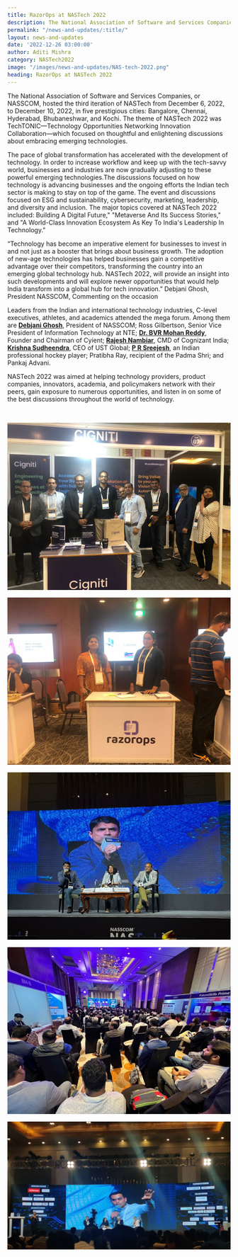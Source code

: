 ```yaml
---
title: RazorOps at NASTech 2022
description: The National Association of Software and Services Companies, or NASSCOM, hosted the third iteration of NASTech from December 6, 2022, to December 10, 2022, in five prestigious cities Bangalore, Chennai, Hyderabad, Bhubaneshwar, and Kochi
permalink: "/news-and-updates/:title/"
layout: news-and-updates
date: '2022-12-26 03:00:00'
author: Aditi Mishra
category: NASTech2022
image: "/images/news-and-updates/NAS-tech-2022.png"
heading: RazorOps at NASTech 2022
---
```




The National Association of Software and Services Companies, or NASSCOM, hosted the third iteration of NASTech from December 6, 2022, to December 10, 2022, in five prestigious cities: Bangalore, Chennai, Hyderabad, Bhubaneshwar, and Kochi. The theme of NASTech 2022 was TechTONIC—Technology Opportunities Networking Innovation Collaboration—which focused on thoughtful and enlightening discussions about embracing emerging technologies.


The pace of global transformation has accelerated with the development of technology. In order to increase workflow and keep up with the tech-savvy world, businesses and industries are now gradually adjusting to these powerful emerging technologies.The discussions focused on how technology is advancing businesses and the ongoing efforts the Indian tech sector is making to stay on top of the game. The event and discussions focused on ESG and sustainability, cybersecurity, marketing, leadership, and diversity and inclusion. The major topics covered at NASTech 2022 included: Building A Digital Future," "Metaverse And Its Success Stories," and "A World-Class Innovation Ecosystem As Key To India's Leadership In Technology."

“Technology has become an imperative element for businesses to invest in and not just as a booster that brings about business growth. The adoption of new-age technologies has helped businesses gain a competitive advantage over their competitors, transforming the country into an emerging global technology hub. NASTech 2022, will provide an insight into such developments and will explore newer opportunities that would help India transform into a global hub for tech innovation.” Debjani Ghosh, President NASSCOM, Commenting on the occasion

Leaders from the Indian and international technology industries, C-level executives, athletes, and academics attended the mega forum. Among them are <a href="https://www.linkedin.com/in/debjani-ghosh-48298b1?miniProfileUrn=urn%3Ali%3Afs_miniProfile%3AACoAAABSkOIBLh2xa5KdaaSja2tcYrwF4J5WEW4&lipi=urn%3Ali%3Apage%3Ad_flagship3_search_srp_all%3BNRy2r7rPQS6EtisyGjtoQw%3D%3D" target="_blank"><b>Debjani Ghosh</b></a>, President of NASSCOM; Ross Gilbertson, Senior Vice President of Information Technology at NTE; <a href="https://www.linkedin.com/in/bvrmohanreddy?miniProfileUrn=urn%3Ali%3Afs_miniProfile%3AACoAAANOAfUBcIXWQXyCAdMD398kgLQX8HAXYZc&lipi=urn%3Ali%3Apage%3Ad_flagship3_search_srp_people%3Ba5Hgtwb4RMuy2p5ZT2QXlA%3D%3D" target="_blank"><b>Dr. BVR Mohan Reddy</b></a>, Founder and Chairman of Cyient; <a href="https://www.linkedin.com/in/rajesh-nambiar?miniProfileUrn=urn%3Ali%3Afs_miniProfile%3AACoAAAGJ3C4BTUX9nEBJG4zRXcTFNqb2gJhZrNc&lipi=urn%3Ali%3Apage%3Ad_flagship3_search_srp_all%3Bc1Wc%2FcGtQbuYU%2BrEtoQdEg%3D%3D" target="_blank"><b>Rajesh Nambiar</b></a>, CMD of Cognizant India; <a href="https://www.linkedin.com/in/krishna-sudheendra-141b757?miniProfileUrn=urn%3Ali%3Afs_miniProfile%3AACoAAAFrDYEBqROwBQEMw2D-v7ykILfYNB8JIf4&lipi=urn%3Ali%3Apage%3Ad_flagship3_search_srp_people%3BZ%2FLgROcGRtGwYPgYG%2BZfiA%3D%3D" target="_blank"><b>Krishna Sudheendra</b></a>, CEO of UST Global; <a href="https://www.linkedin.com/in/sreejesh-p-r-82b63597?miniProfileUrn=urn%3Ali%3Afs_miniProfile%3AACoAABSPkWMBh8A3Shn4_cr-Nt2rXObN4eQ95nw&lipi=urn%3Ali%3Apage%3Ad_flagship3_search_srp_people%3B%2F%2FOecfVGRdaY%2BRiZa0uEOA%3D%3D" target="_blank"><b>P R Sreejesh</b></a>, an Indian professional hockey player; Pratibha Ray, recipient of the Padma Shri; and Pankaj Advani.

NASTech 2022 was aimed at helping technology providers, product companies, innovators, academia, and policymakers network with their peers, gain exposure to numerous opportunities, and listen in on some of the best discussions throughout the world of technology.

<br>

![](/images/news-and-updates/NASTech-2022-img-1.jpg)

![](/images/news-and-updates/NASTech-2022-img-2.jpg)

![](/images/news-and-updates/NASTech-2022-img-3.jpg)

![](/images/news-and-updates/NASTech-2022-img-4.jpg)

![](/images/news-and-updates/NASTech-2022-img-5.jpg)

<br>
